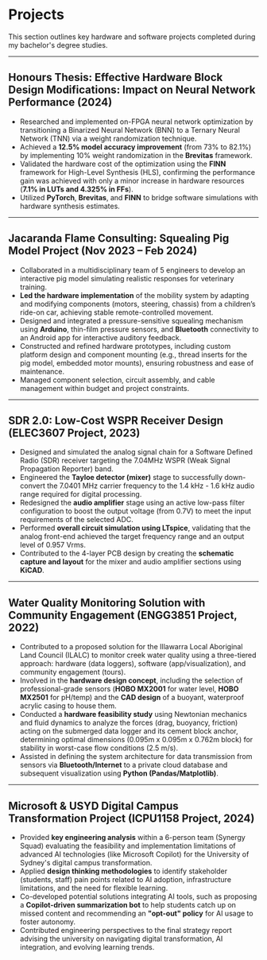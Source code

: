 # Projects

This section outlines key hardware and software projects completed during my bachelor's degree studies.

---

## Honours Thesis: Effective Hardware Block Design Modifications: Impact on Neural Network Performance (2024)

* Researched and implemented on-FPGA neural network optimization by transitioning a Binarized Neural Network (BNN) to a Ternary Neural Network (TNN) via a weight randomization technique.
* Achieved a **12.5% model accuracy improvement** (from 73% to 82.1%) by implementing 10% weight randomization in the **Brevitas** framework.
* Validated the hardware cost of the optimization using the **FINN** framework for High-Level Synthesis (HLS), confirming the performance gain was achieved with only a minor increase in hardware resources (**7.1% in LUTs and 4.325% in FFs**).
* Utilized **PyTorch**, **Brevitas**, and **FINN** to bridge software simulations with hardware synthesis estimates.

---

## Jacaranda Flame Consulting: Squealing Pig Model Project (Nov 2023 – Feb 2024)

* Collaborated in a multidisciplinary team of 5 engineers to develop an interactive pig model simulating realistic responses for veterinary training.
* **Led the hardware implementation** of the mobility system by adapting and modifying components (motors, steering, chassis) from a children’s ride-on car, achieving stable remote-controlled movement.
* Designed and integrated a pressure-sensitive squealing mechanism using **Arduino**, thin-film pressure sensors, and **Bluetooth** connectivity to an Android app for interactive auditory feedback.
* Constructed and refined hardware prototypes, including custom platform design and component mounting (e.g., thread inserts for the pig model, embedded motor mounts), ensuring robustness and ease of maintenance.
* Managed component selection, circuit assembly, and cable management within budget and project constraints.

---

## SDR 2.0: Low-Cost WSPR Receiver Design (ELEC3607 Project, 2023)

* Designed and simulated the analog signal chain for a Software Defined Radio (SDR) receiver targeting the 7.04MHz WSPR (Weak Signal Propagation Reporter) band.
* Engineered the **Tayloe detector (mixer)** stage to successfully down-convert the 7.0401 MHz carrier frequency to the 1.4 kHz - 1.6 kHz audio range required for digital processing.
* Redesigned the **audio amplifier** stage using an active low-pass filter configuration to boost the output voltage (from 0.7V) to meet the input requirements of the selected ADC.
* Performed **overall circuit simulation using LTspice**, validating that the analog front-end achieved the target frequency range and an output level of 0.957 Vrms.
* Contributed to the 4-layer PCB design by creating the **schematic capture and layout** for the mixer and audio amplifier sections using **KiCAD**.

---

## Water Quality Monitoring Solution with Community Engagement (ENGG3851 Project, 2022)

* Contributed to a proposed solution for the Illawarra Local Aboriginal Land Council (ILALC) to monitor creek water quality using a three-tiered approach: hardware (data loggers), software (app/visualization), and community engagement (tours).
* Involved in the **hardware design concept**, including the selection of professional-grade sensors (**HOBO MX2001** for water level, **HOBO MX2501** for pH/temp) and the **CAD design** of a buoyant, waterproof acrylic casing to house them.
* Conducted a **hardware feasibility study** using Newtonian mechanics and fluid dynamics to analyze the forces (drag, buoyancy, friction) acting on the submerged data logger and its cement block anchor, determining optimal dimensions (0.095m x 0.095m x 0.762m block) for stability in worst-case flow conditions (2.5 m/s).
* Assisted in defining the system architecture for data transmission from sensors via **Bluetooth/Internet** to a private cloud database and subsequent visualization using **Python (Pandas/Matplotlib)**.

---

## Microsoft & USYD Digital Campus Transformation Project (ICPU1158 Project, 2024)

* Provided **key engineering analysis** within a 6-person team (Synergy Squad) evaluating the feasibility and implementation limitations of advanced AI technologies (like Microsoft Copilot) for the University of Sydney's digital campus transformation.
* Applied **design thinking methodologies** to identify stakeholder (students, staff) pain points related to AI adoption, infrastructure limitations, and the need for flexible learning.
* Co-developed potential solutions integrating AI tools, such as proposing a **Copilot-driven summarization bot** to help students catch up on missed content and recommending an **"opt-out" policy** for AI usage to foster autonomy.
* Contributed engineering perspectives to the final strategy report advising the university on navigating digital transformation, AI integration, and evolving learning trends.
